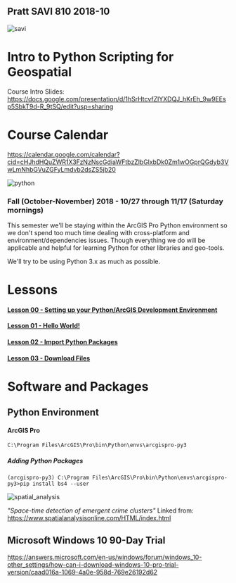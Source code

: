 ## Pratt SAVI 810 2018-10
 
![savi](http://www.pratt.edu/tiny_mce/plugins/imagemanager/files/Light_brown_blue22.jpg)

# Intro to Python Scripting for Geospatial

Course Intro Slides: https://docs.google.com/presentation/d/1hSrHtcvfZlYXDQJ_hKrEh_9w9EEsp5SbkT9d-R_9tSQ/edit?usp=sharing

# Course Calendar 
https://calendar.google.com/calendar?cid=cHJhdHQuZWR1X3FzNzNscGdiaWFtbzZlbGlxbDk0Zm1wOGprQGdyb3VwLmNhbGVuZGFyLmdvb2dsZS5jb20

![python](https://raw.githubusercontent.com/pratt-savi-810/pratt-savi-810-2018-10/master/images/python_logo.png)

### Fall (October-November) 2018 - 10/27 through 11/17 (Saturday mornings)
This semester we'll be staying within the ArcGIS Pro Python environment so we don't spend too much time dealing with cross-platform and environment/dependencies issues. Though everything we do will be applicable and helpful for learning Python for other libraries and geo-tools. 

We'll try to be using Python 3.x as much as possible. 

# Lessons
#### [Lesson 00 - Setting up your Python/ArcGIS Development Environment](https://github.com/pratt-savi-810/pratt-savi-810-2018-10/tree/master/lessons/lesson_00_python_setup)

#### [Lesson 01 - Hello World!](https://github.com/pratt-savi-810/pratt-savi-810-2018-10/tree/master/lessons/lesson_01_hello_world)	
	
#### [Lesson 02 - Import Python Packages](https://github.com/pratt-savi-810/pratt-savi-810-2018-10/tree/master/lessons/lesson_02_import)

#### [Lesson 03 - Download Files](https://github.com/pratt-savi-810/pratt-savi-810-2018-10/tree/master/lessons/lesson_03_download_files)

# Software and Packages

## Python Environment

#### ArcGIS Pro

    C:\Program Files\ArcGIS\Pro\bin\Python\envs\arcgispro-py3


##### Adding Python Packages

    (arcgispro-py3) C:\Program Files\ArcGIS\Pro\bin\Python\envs\arcgispro-py3>pip install bs4 --user

![spatial_analysis](https://www.spatialanalysisonline.com/HTML/spatiotemporalscan_zoom57.png)

*"Space-time detection of emergent crime clusters"* 
Linked from: https://www.spatialanalysisonline.com/HTML/index.html



## **Microsoft Windows 10 90-Day Trial**

https://answers.microsoft.com/en-us/windows/forum/windows_10-other_settings/how-can-i-download-windows-10-pro-trial-version/caad016a-1069-4a0e-958d-769e26192d62
